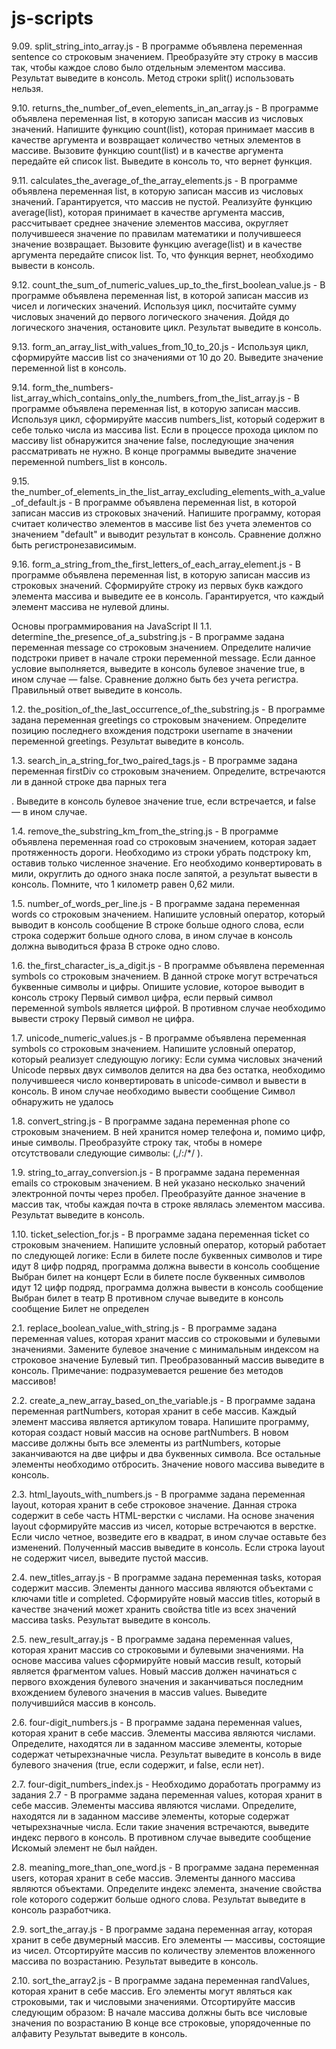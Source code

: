# js-scripts

9.09. split_string_into_array.js - В программе объявлена переменная sentence со строковым значением. Преобразуйте эту 
строку в массив так, чтобы каждое слово было отдельным элементом массива. Результат выведите в консоль. Метод строки
split() использовать нельзя.

9.10. returns_the_number_of_even_elements_in_an_array.js - В программе объявлена переменная list, в которую записан 
массив из числовых значений. Напишите функцию count(list), которая принимает массив в качестве аргумента и возвращает 
количество четных элементов в массиве. Вызовите функцию count(list) и в качестве аргумента передайте ей список list.
Выведите в консоль то, что вернет функция.

9.11. calculates_the_average_of_the_array_elements.js - В программе объявлена переменная list, в которую записан массив
из числовых значений. Гарантируется, что массив не пустой. Реализуйте функцию average(list), которая принимает в
качестве аргумента массив, рассчитывает среднее значение элементов массива, округляет получившееся значение по правилам
математики и получившееся значение возвращает. Вызовите функцию average(list) и в качестве аргумента передайте список
list. То, что функция вернет, необходимо вывести в консоль.

9.12. count_the_sum_of_numeric_values_up_to_the_first_boolean_value.js - В программе объявлена переменная list,
в которой записан массив из чисел и логических значений. Используя цикл, посчитайте сумму числовых значений до первого
логического значения. Дойдя до логического значения, остановите цикл. Результат выведите в консоль.

9.13. form_an_array_list_with_values_from_10_to_20.js - Используя цикл, сформируйте массив list со значениями 
от 10 до 20. Выведите значение переменной list в консоль.

9.14. form_the_numbers-list_array_which_contains_only_the_numbers_from_the_list_array.js - В программе объявлена 
переменная list, в которую записан массив. Используя цикл, сформируйте массив numbers_list, который содержит в себе 
только числа из массива list. Если в процессе прохода циклом по массиву list обнаружится значение false, последующие 
значения рассматривать не нужно. В конце программы выведите значение переменной numbers_list в консоль.

9.15. the_number_of_elements_in_the_list_array_excluding_elements_with_a_value_of_default.js - В программе объявлена 
переменная list, в которой записан массив из строковых значений. Напишите программу, которая считает количество 
элементов в массиве list без учета элементов со значением "default" и выводит результат в консоль.
Сравнение должно быть регистронезависимым.

9.16. form_a_string_from_the_first_letters_of_each_array_element.js - В программе объявлена переменная list,
в которую записан массив из строковых значений. Сформируйте строку из первых букв каждого элемента массива и выведите
ее в консоль. Гарантируется, что каждый элемент массива не нулевой длины.

Основы программирования на JavaScript II 
1.1. determine_the_presence_of_a_substring.js - В программе задана переменная message со строковым значением. 
Определите наличие подстроки привет в начале строки
переменной message. Если данное условие выполняется, выведите в консоль булевое значение true, в ином случае — false.
Сравнение должно быть без учета регистра. Правильный ответ выведите в консоль. 

1.2. the_position_of_the_last_occurrence_of_the_substring.js - В программе задана переменная greetings со 
строковым значением. Определите позицию последнего вхождения подстроки username в значении переменной greetings. 
Результат выведите в консоль. 

1.3. search_in_a_string_for_two_paired_tags.js - В программе задана переменная firstDiv со строковым значением.
Определите, встречаются ли в данной строке два парных тега <p>. 
Выведите в консоль булевое значение true, если встречается, и false — в ином случае. 

1.4. remove_the_substring_km_from_the_string.js - В программе объявлена переменная road со строковым значением,
которая задает протяженность дороги. Необходимо из строки убрать подстроку km, оставив только численное значение. 
Его необходимо конвертировать в мили, округлить до одного знака после запятой, а результат вывести в консоль. 
Помните, что 1 километр равен 0,62 мили. 

1.5. number_of_words_per_line.js - В программе задана переменная words со строковым значением. 
Напишите условный оператор, который выводит в консоль сообщение В строке больше одного слова, если строка содержит 
больше одного слова, в ином случае в консоль должна выводиться фраза В строке одно слово. 

1.6. the_first_character_is_a_digit.js - В программе объявлена переменная symbols со строковым значением. 
В данной строке могут встречаться буквенные символы и цифры. Опишите условие, которое выводит в консоль строку 
Первый символ цифра, если первый символ переменной symbols является цифрой. 
В противном случае необходимо вывести строку Первый символ не цифра. 

1.7. unicode_numeric_values.js - В программе объявлена переменная symbols со строковым значением. 
Напишите условный оператор, который реализует следующую логику: Если сумма числовых значений Unicode первых двух 
символов делится на два без остатка, необходимо получившееся число конвертировать в unicode-символ и вывести в консоль.
В ином случае необходимо вывести сообщение Символ обнаружить не удалось

1.8. convert_string.js - В программе задана переменная phone со строковым значением. В ней хранится номер телефона и,
помимо цифр, иные символы. Преобразуйте строку так, чтобы в номере отсутствовали следующие символы: (,/:/*/ ). 

1.9. string_to_array_conversion.js - В программе задана переменная emails со строковым значением. В ней указано
несколько значений электронной почты через пробел. Преобразуйте данное значение в массив так, чтобы каждая почта в 
строке являлась элементом массива. Результат выведите в консоль. 

1.10. ticket_selection_for.js - В программе задана переменная ticket со строковым значением. 
Напишите условный оператор, который работает по следующей логике:
Если в билете после буквенных символов и тире идут 8 цифр подряд, программа должна вывести в консоль сообщение
    Выбран билет на концерт
Если в билете после буквенных символов идут 12 цифр подряд, программа должна вывести в консоль сообщение 
    Выбран билет в театр
В противном случае выведите в консоль сообщение Билет не определен

2.1. replace_boolean_value_with_string.js - В программе задана переменная values, которая хранит массив со строковыми и
булевыми значениями. Замените булевое значение с минимальным индексом на строковое значение Булевый тип. 
Преобразованный массив выведите в консоль. Примечание: подразумевается решение без методов массивов! 

2.2. create_a_new_array_based_on_the_variable.js - В программе задана переменная partNumbers, которая хранит в себе
массив. Каждый элемент массива является артикулом товара. Напишите программу, которая создаст новый массив на основе 
partNumbers. В новом массиве должны быть все элементы из partNumbers, которые заканчиваются на две цифры и два буквенных
символа. Все остальные элементы необходимо отбросить. Значение нового массива выведите в консоль. 

2.3. html_layouts_with_numbers.js - В программе задана переменная layout, которая хранит в себе строковое значение.
Данная строка содержит в себе часть HTML-верстки с числами. На основе значения layout сформируйте массив из чисел, 
которые встречаются в верстке. Если число четное, возведите его в квадрат, в ином случае оставьте без изменений. 
Полученный массив выведите в консоль. Если строка layout не содержит чисел, выведите пустой массив. 

2.4. new_titles_array.js - В программе задана переменная tasks, которая содержит массив. 
Элементы данного массива являются объектами с ключами title и completed. Сформируйте новый массив titles,
который в качестве значений может хранить свойства title из всех значений массива tasks. Результат выведите в консоль. 

2.5. new_result_array.js - В программе задана переменная values, которая хранит массив со строковыми и булевыми 
значениями. На основе массива values сформируйте новый массив result, который является фрагментом values. 
Новый массив должен начинаться с первого вхождения булевого значения и заканчиваться последним вхождением булевого 
значения в массив values. Выведите получившийся массив в консоль. 

2.6. four-digit_numbers.js - В программе задана переменная values, которая хранит в себе массив. Элементы массива являются числами. 
Определите, находятся ли в заданном массиве элементы, которые содержат четырехзначные числа. 
Результат выведите в консоль в виде булевого значения (true, если содержит, и false, если нет). 

2.7. four-digit_numbers_index.js - Необходимо доработать программу из задания 2.7 - В программе задана переменная values,
которая хранит в себе массив. Элементы массива являются числами. Определите, находятся ли в заданном массиве элементы,
которые содержат четырехзначные числа. Если такие значения встречаются, выведите индекс первого в консоль. 
В противном случае выведите сообщение Искомый элемент не был найден. 

2.8. meaning_more_than_one_word.js - В программе задана переменная users, которая хранит в себе массив. 
Элементы данного массива являются объектами. Определите индекс элемента, значение свойства role которого содержит больше
одного слова. Результат выведите в консоль разработчика. 

2.9. sort_the_array.js - В программе задана переменная array, которая хранит в себе двумерный массив. 
Его элементы — массивы, состоящие из чисел. Отсортируйте массив по количеству элементов вложенного массива по возрастанию.
Результат выведите в консоль.

2.10. sort_the_array2.js - В программе задана переменная randValues, которая хранит в себе массив. Его элементы могут 
являться как строковыми, так и числовыми значениями. Отсортируйте массив следующим образом:
    В начале массива должны быть все числовые значения по возрастанию
    В конце все строковые, упорядоченные по алфавиту
Результат выведите в консоль.


